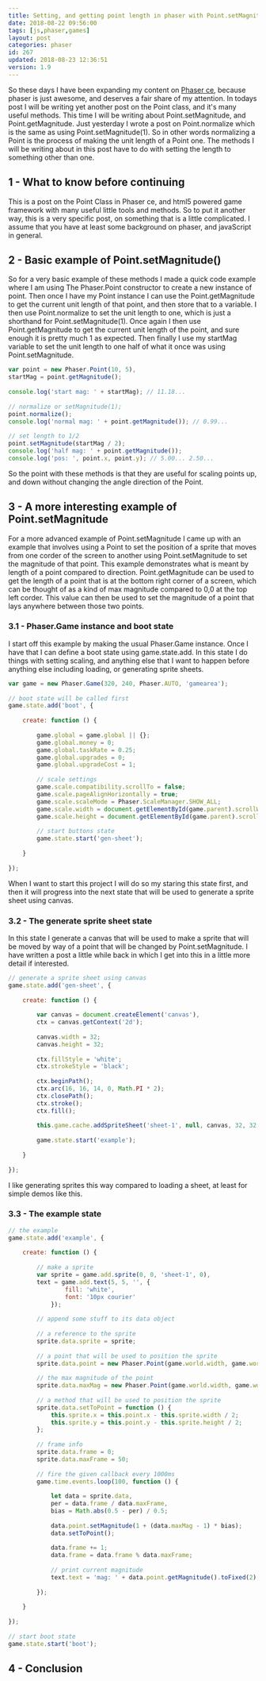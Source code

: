 ```yaml
---
title: Setting, and getting point length in phaser with Point.setMagnitude, and Point.getMagnitude.
date: 2018-08-22 09:56:00
tags: [js,phaser,games]
layout: post
categories: phaser
id: 267
updated: 2018-08-23 12:36:51
version: 1.9
---
```


So these days I have been expanding my content on [Phaser ce](https://photonstorm.github.io/phaser-ce/), because phaser is just awesome, and deserves a fair share of my attention. In todays post I will be writing yet another post on the Point class, and it's many useful methods. This time I will be writing about Point.setMagnitude, and Point.getMagnitude. Just yesterday I wrote a post on Point.normalize which is the same as using Point.setMagnitude(1). So in other words normalizing a Point is the process of making the unit length of a Point one. The methods I will be writing about in this post have to do with setting the length to something other than one.

<!-- more -->

## 1 - What to know before continuing

This is a post on the Point Class in Phaser ce, and html5 powered game framework with many useful little tools and methods. So to put it another way, this is a very specific post, on something that is a little complicated. I assume that you have at least some background on phaser, and javaScript in general.


## 2 - Basic example of Point.setMagnitude()

So for a very basic example of these methods I made a quick code example where I am using The Phaser.Point constructor to create a new instance of point. Then once I have my Point instance I can use the Point.getMagnitude to get the current unit length of that point, and then store that to a variable. I then use Point.normalize to set the unit length to one, which is just a shorthand for Point.setMagnitude(1). Once again I then use Point.getMagnitude to get the current unit length of the point, and sure enough it is pretty much 1 as expected. Then finally I use my startMag variable to set the unit length to one half of what it once was using Point.setMagnitude.

```js
var point = new Phaser.Point(10, 5),
startMag = point.getMagnitude();
 
console.log('start mag: ' + startMag); // 11.18...
 
// normalize or setMagnitude(1);
point.normalize();
console.log('normal mag: ' + point.getMagnitude()); // 0.99...
 
// set length to 1/2
point.setMagnitude(startMag / 2);
console.log('half mag: ' + point.getMagnitude());
console.log('pos: ', point.x, point.y); // 5.00... 2.50...
```

So the point with these methods is that they are useful for scaling points up, and down without changing the angle direction of the Point.

## 3 - A more interesting example of Point.setMagnitude

For a more advanced example of Point.setMagnitude I came up with an example that involves using a Point to set the position of a sprite that moves from one corder of the screen to another using Point.setMagnitude to set the magnitude of that point. This example demonstrates what is meant by length of a point compared to direction. Point.getMagnitude can be used to get the length of a point that is at the bottom right corner of a screen, which can be thought of as a kind of max magnitude compared to 0,0 at the top left corder. This value can then be used to set the magnitude of a point that lays anywhere between those two points.

### 3.1 - Phaser.Game instance and boot state

I start off this example by making the usual Phaser.Game instance. Once I have that I can define a boot state using game.state.add. In this state I do things with setting scaling, and anything else that I want to happen before anything else including loading, or generating sprite sheets.

```js
var game = new Phaser.Game(320, 240, Phaser.AUTO, 'gamearea');
 
// boot state will be called first
game.state.add('boot', {
 
    create: function () {
 
        game.global = game.global || {};
        game.global.money = 0;
        game.global.taskRate = 0.25;
        game.global.upgrades = 0;
        game.global.upgradeCost = 1;
 
        // scale settings
        game.scale.compatibility.scrollTo = false;
        game.scale.pageAlignHorizontally = true;
        game.scale.scaleMode = Phaser.ScaleManager.SHOW_ALL;
        game.scale.width = document.getElementById(game.parent).scrollWidth;
        game.scale.height = document.getElementById(game.parent).scrollHeight;
 
        // start buttons state
        game.state.start('gen-sheet');
 
    }
 
});
```

When I want to start this project I will do so my staring this state first, and then it will progress into the next state that will be used to generate a sprite sheet using canvas.

### 3.2 - The generate sprite sheet state

In this state I generate a canvas that will be used to make a sprite that will be moved by way of a point that will be changed by Point.setMagnitude. I have written a post a little while back in which I get into this in a little more detail if interested.

```js
// generate a sprite sheet using canvas
game.state.add('gen-sheet', {
 
    create: function () {
 
        var canvas = document.createElement('canvas'),
        ctx = canvas.getContext('2d');
 
        canvas.width = 32;
        canvas.height = 32;
 
        ctx.fillStyle = 'white';
        ctx.strokeStyle = 'black';
 
        ctx.beginPath();
        ctx.arc(16, 16, 14, 0, Math.PI * 2);
        ctx.closePath();
        ctx.stroke();
        ctx.fill();
 
        this.game.cache.addSpriteSheet('sheet-1', null, canvas, 32, 32, 1, 0, 0);
 
        game.state.start('example');
 
    }
 
});
```

I like generating sprites this way compared to loading a sheet, at least for simple demos like this.

### 3.3 - The example state

```js
// the example
game.state.add('example', {
 
    create: function () {
 
        // make a sprite
        var sprite = game.add.sprite(0, 0, 'sheet-1', 0),
        text = game.add.text(5, 5, '', {
                fill: 'white',
                font: '10px courier'
            });
 
        // append some stuff to its data object
 
        // a reference to the sprite
        sprite.data.sprite = sprite;
 
        // a point that will be used to position the sprite
        sprite.data.point = new Phaser.Point(game.world.width, game.world.height);
 
        // the max magnitude of the point
        sprite.data.maxMag = new Phaser.Point(game.world.width, game.world.height).getMagnitude();
 
        // a method that will be used to position the sprite
        sprite.data.setToPoint = function () {
            this.sprite.x = this.point.x - this.sprite.width / 2;
            this.sprite.y = this.point.y - this.sprite.height / 2;
        };
 
        // frame info
        sprite.data.frame = 0;
        sprite.data.maxFrame = 50;
 
        // fire the given callback every 1000ms
        game.time.events.loop(100, function () {
 
            let data = sprite.data,
            per = data.frame / data.maxFrame,
            bias = Math.abs(0.5 - per) / 0.5;
 
            data.point.setMagnitude(1 + (data.maxMag - 1) * bias);
            data.setToPoint();
 
            data.frame += 1;
            data.frame = data.frame % data.maxFrame;
 
            // print current magnitude
            text.text = 'mag: ' + data.point.getMagnitude().toFixed(2);
 
        });
 
    }
 
});
 
// start boot state
game.state.start('boot');
```

## 4 - Conclusion